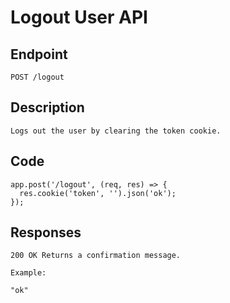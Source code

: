 # Logout User API

## **Endpoint**
`POST /logout`

## **Description**
```
Logs out the user by clearing the token cookie.
```

## **Code**
```
app.post('/logout', (req, res) => {
  res.cookie('token', '').json('ok');
});
```



## **Responses**
```
200 OK Returns a confirmation message.

Example:

"ok"